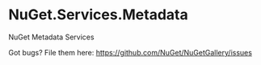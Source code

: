 NuGet.Services.Metadata
=======================

NuGet Metadata Services

Got bugs? File them here: https://github.com/NuGet/NuGetGallery/issues
